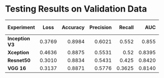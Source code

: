 # Testing Results on Validation Data

| Experiment       | Loss     | Accuracy     | Precision     | Recall     | AUC     | Kappa Score     | F-1 Score     | AUC Calc    | Final Score     | Weights     |
| :------------- | :----------: | -----------: | -----------: | -----------: | -----------: | -----------: | -----------: | -----------: | -----------: | -----------: |
|  **Inception V3** | 0.3769   | 0.8984    | 0.6021    | 0.552     | 0.855    | 0.5186    | 0.8984    | 0.8838    | 0.7669    | [v0.2](https://github.com/JordiCorbilla/ocular-disease-intelligent-recognition-deep-learning/releases/tag/v0.2)    |
|  **Xception** | 0.4636   | 0.8875    | 0.5531    | 0.52     | 0.8395    | 0.4721    | 0.8875    | 0.8611    | 0.7402    | [v0.4](https://github.com/JordiCorbilla/ocular-disease-intelligent-recognition-deep-learning/releases/tag/v0.4)    |
|  **Resnet50** | 0.3010   | 0.8834    | 0.5431    | 0.425     | 0.8420    | 0.4123    | 0.8834    | 0.8435    | 0.7131    | [v0.3](https://github.com/JordiCorbilla/ocular-disease-intelligent-recognition-deep-learning/releases/tag/v0.3)    |
|  **VGG 16** | 0.3137   | 0.8871    | 0.5776    | 0.3625     | 0.8140    | 0.3863    | 0.8871    | 0.8176    | 0.6970    | [v0.1](https://github.com/JordiCorbilla/ocular-disease-intelligent-recognition-deep-learning/releases/tag/v0.1)    |
               
